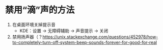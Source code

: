 #  禁用“滴”声的方法
1. 在桌面环境关掉提示音
    - KDE：设置 -> 无障碍辅助 -> 声音提示 -> 关闭
2. 禁用扬声器（？https://unix.stackexchange.com/questions/452978/how-to-completely-turn-off-system-beep-sounds-forever-for-good-for-real

